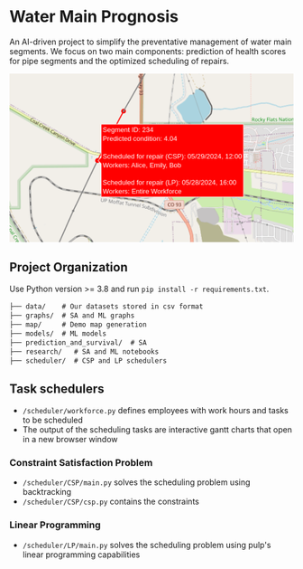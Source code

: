 # Water Main Prognosis
An AI-driven project to simplify the preventative management of water main segments. We focus on two main components: prediction of health scores for pipe segments and the optimized scheduling of repairs.

![demo network](demo_network.png)

## Project Organization

Use Python version >= 3.8 and run `pip install -r requirements.txt`.

```
├── data/    # Our datasets stored in csv format
├── graphs/  # SA and ML graphs
├── map/     # Demo map generation
├── models/  # ML models
├── prediction_and_survival/  # SA
├── research/   # SA and ML notebooks
├── scheduler/  # CSP and LP schedulers
```

## Task schedulers
- `/scheduler/workforce.py` defines employees with work hours and tasks to be scheduled
- The output of the scheduling tasks are interactive gantt charts that open in a new browser window

### Constraint Satisfaction Problem
- `/scheduler/CSP/main.py` solves the scheduling problem using backtracking
- `/scheduler/CSP/csp.py` contains the constraints

### Linear Programming
- `/scheduler/LP/main.py` solves the scheduling problem using pulp's linear programming capabilities
